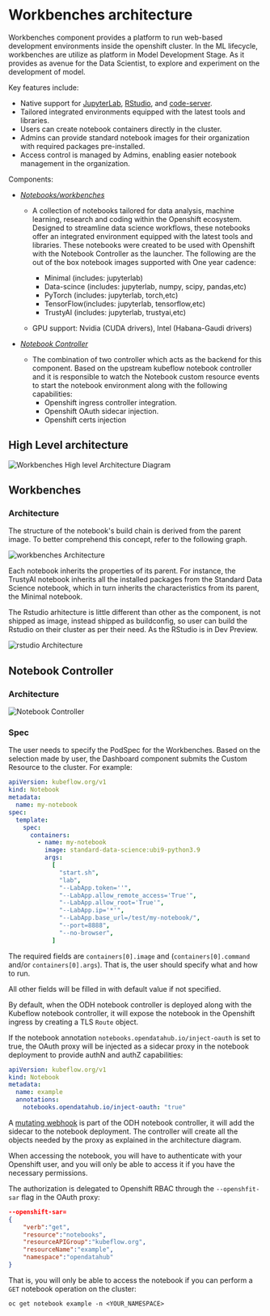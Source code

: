 
# Workbenches architecture

<!-- sources:
- "Kubeflow Notebooks Architecture" https://www.kubeflow.org/docs/components/notebooks/overview/
- "Kubeflow Architecture" https://www.kubeflow.org/docs/started/architecture/
-->

Workbenches component provides a platform to run web-based development environments inside the openshift cluster. In the ML lifecycle, workbenches are utilize as platform in Model Development Stage. As it provides as avenue for the Data Scientist, to explore and experiment on the development of model.

Key features include:

- Native support for [JupyterLab](https://github.com/jupyterlab/jupyterlab), [RStudio](https://github.com/rstudio/rstudio), and [code-server](https://github.com/coder/code-server).
- Tailored integrated environments equipped with the latest tools and libraries.
- Users can create notebook containers directly in the cluster.
- Admins can provide standard notebook images for their organization with required packages pre-installed.
- Access control is managed by Admins, enabling easier notebook management in the organization.

Components:

- *[Notebooks/workbenches](https://github.com/opendatahub-io/notebooks/wiki/Workbenches)*
  - A collection of notebooks tailored for data analysis, machine learning, research and coding within the Openshift ecosystem. Designed to streamline data science workflows, these notebooks offer an integrated environment equipped with the latest tools and libraries. These notebooks were created to be used with Openshift with the Notebook Controller as the launcher. The following are the out of the box notebook images supported with One year cadence:
    
    - Minimal (includes: jupyterlab)
    - Data-scince (includes: jupyterlab, numpy, scipy, pandas,etc)
    - PyTorch (includes: jupyterlab, torch,etc)
    - TensorFlow(includes: jupyterlab, tensorflow,etc)
    - TrustyAI (includes: jupyterlab, trustyai,etc)
  - GPU support: Nvidia (CUDA drivers), Intel (Habana-Gaudi drivers)

- *[Notebook Controller](https://github.com/opendatahub-io/kubeflow/tree/v1.7-branch/components/odh-notebook-controller)*
  - The combination of two controller which acts as the backend for this component. Based on the upstream kubeflow notebook controller and it is responsible to watch the Notebook custom resource events to start the notebook environment along with the following capabilities:
    - Openshift ingress controller integration.
    - Openshift OAuth sidecar injection.
    - Openshift certs injection

<!-- - *[ODH-Elyra](https://github.com/opendatahub-io/elyra)*
  - The Jupyterlab extension plugin for notebooks, it enable submission of ML Kubeflow pipeline workflows. This component is extenion of open-source [Elyra](https://github.com/elyra-ai/elyra), with support for the data science pipeline v2 API. The extension that are focused by workbenches components:
    
    - Pipeline Visual editor
    - Python editor
    - Code snippet editor -->


## High Level architecture

![Workbenches High level Architecture Diagram](./high-level-workbench-arch.drawio.png)

## Workbenches

### Architecture

The structure of the notebook's build chain is derived from the parent image. To better comprehend this concept, refer to the following graph.

![workbenches Architecture](./workbenches-imagestreams.drawio.png)

Each notebook inherits the properties of its parent. For instance, the TrustyAI notebook inherits all the installed packages from the Standard Data Science notebook, which in turn inherits the characteristics from its parent, the Minimal notebook.

The Rstudio arhitecture is little different than other as the component, is not shipped as image, 
instead shipped as buildconfig, so user can build the Rstudio on their cluster as per their need.
As the RStudio is in Dev Preview.

![rstudio Architecture](./rstudio-imagestream.drawio.png)


## Notebook Controller

### Architecture

![Notebook Controller](./notebook-controller.drawio.png)

### Spec

The user needs to specify the PodSpec for the Workbenches. Based on the selection made by user, the Dashboard component submits the Custom Resource to the cluster.
For example:

```yaml
apiVersion: kubeflow.org/v1
kind: Notebook
metadata:
  name: my-notebook
spec:
  template:
    spec:
      containers:
        - name: my-notebook
          image: standard-data-science:ubi9-python3.9
          args:
            [
              "start.sh",
              "lab",
              "--LabApp.token=''",
              "--LabApp.allow_remote_access='True'",
              "--LabApp.allow_root='True'",
              "--LabApp.ip='*'",
              "--LabApp.base_url=/test/my-notebook/",
              "--port=8888",
              "--no-browser",
            ]
```

The required fields are `containers[0].image` and (`containers[0].command` and/or `containers[0].args`).
That is, the user should specify what and how to run.

All other fields will be filled in with default value if not specified.

By default, when the ODH notebook controller is deployed along with the
Kubeflow notebook controller, it will expose the notebook in the Openshift
ingress by creating a TLS `Route` object.

If the notebook annotation `notebooks.opendatahub.io/inject-oauth` is set to
true, the OAuth proxy will be injected as a sidecar proxy in the notebook
deployment to provide authN and authZ capabilities:

```yaml
apiVersion: kubeflow.org/v1
kind: Notebook
metadata:
  name: example
  annotations:
    notebooks.opendatahub.io/inject-oauth: "true"
```

A [mutating webhook](./controllers/notebook_webhook.go) is part of the ODH
notebook controller, it will add the sidecar to the notebook deployment. The
controller will create all the objects needed by the proxy as explained in the
architecture diagram.

When accessing the notebook, you will have to authenticate with your Openshift
user, and you will only be able to access it if you have the necessary
permissions.

The authorization is delegated to Openshift RBAC through the `--openshfit-sar`
flag in the OAuth proxy:

```json
--openshift-sar=
{
    "verb":"get",
    "resource":"notebooks",
    "resourceAPIGroup":"kubeflow.org",
    "resourceName":"example",
    "namespace":"opendatahub"
}
```

That is, you will only be able to access the notebook if you can perform a `GET`
notebook operation on the cluster:

```shell
oc get notebook example -n <YOUR_NAMESPACE>
```

